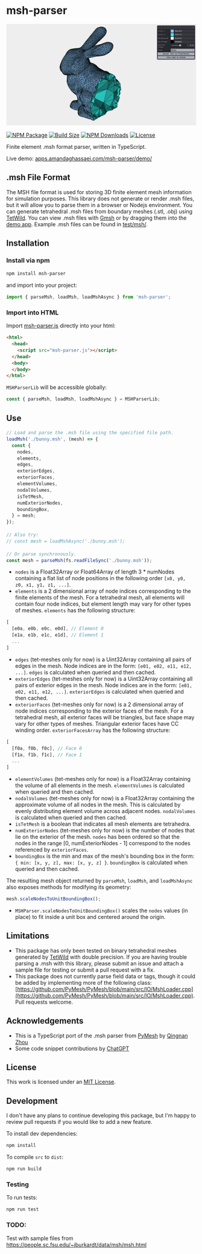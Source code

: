 # msh-parser
[![msh-parser main image](./main-image.jpg)](https://apps.amandaghassaei.com/msh-parser/demo/)

[![NPM Package](https://img.shields.io/npm/v/msh-parser)](https://www.npmjs.com/package/msh-parser)
[![Build Size](https://img.shields.io/bundlephobia/min/msh-parser)](https://bundlephobia.com/result?p=msh-parser)
[![NPM Downloads](https://img.shields.io/npm/dw/msh-parser)](https://www.npmtrends.com/msh-parser)
[![License](https://img.shields.io/npm/l/msh-parser)](https://github.com/amandaghassaei/msh-parser/blob/main/LICENSE.txt)

Finite element .msh format parser, written in TypeScript.

Live demo: [apps.amandaghassaei.com/msh-parser/demo/](https://apps.amandaghassaei.com/msh-parser/demo/)


## .msh File Format

The MSH file format is used for storing 3D finite element mesh information for simulation purposes.  This library does not generate or render .msh files, but it will allow you to parse them in a browser or Nodejs environment.  You can generate tetrahedral .msh files from boundary meshes (.stl, .obj) using [TetWild](https://wildmeshing.github.io/tetwild/).  You can view .msh files with [Gmsh](https://gmsh.info/) or by dragging them into the [demo app](https://apps.amandaghassaei.com/msh-parser/demo/).  Example .msh files can be found in [test/msh/](https://github.com/amandaghassaei/msh-parser/tree/main/test/msh).


## Installation

### Install via npm

```sh
npm install msh-parser
```

and import into your project:

```js
import { parseMsh, loadMsh, loadMshAsync } from 'msh-parser';
```

### Import into HTML

Import [msh-parser.js](https://github.com/amandaghassaei/msh-parser/blob/main/dist/msh-parser.js) directly into your html:

```html
<html>
  <head>
    <script src="msh-parser.js"></script>
  </head>
  <body>
  </body>
</html>
```

`MSHParserLib` will be accessible globally:

```js
const { parseMsh, loadMsh, loadMshAsync } = MSHParserLib;
```


## Use

```js
// Load and parse the .msh file using the specified file path.
loadMsh('./bunny.msh', (mesh) => {
  const {
    nodes,
    elements,
    edges,
    exteriorEdges,
    exteriorFaces,
    elementVolumes,
    nodalVolumes,
    isTetMesh,
    numExteriorNodes,
    boundingBox,
  } = mesh;
});

// Also try:
// const mesh = loadMshAsync('./bunny.msh');

// Or parse synchronously.
const mesh = parseMsh(fs.readFileSync('./bunny.msh'));
```

- `nodes` is a Float32Array or Float64Array of length 3 * numNodes containing a flat list of node positions in the following order `[x0, y0, z0, x1, y1, z1, ...]`.
- `elements` is a 2 dimensional array of node indices corresponding to the finite elements of the mesh.  For a tetrahedral mesh, all elements will contain four node indices, but element length may vary for other types of meshes.  `elements` has the following structure:
```js
[
  [e0a, e0b, e0c, e0d], // Element 0
  [e1a, e1b, e1c, e1d], // Element 1
  ...
]
```
- `edges` (tet-meshes only for now) is a Uint32Array containing all pairs of edges in the mesh.  Node indices are in the form: `[e01, e02, e11, e12, ...]`.  `edges` is calculated when queried and then cached.
- `exteriorEdges` (tet-meshes only for now) is a Uint32Array containing all pairs of exterior edges in the mesh.  Node indices are in the form: `[e01, e02, e11, e12, ...]`.  `exteriorEdges` is calculated when queried and then cached.
- `exteriorFaces` (tet-meshes only for now) is a 2 dimensional array of node indices corresponding to the exterior faces of the mesh.  For a tetrahedral mesh, all exterior faces will be triangles, but face shape may vary for other types of meshes.  Triangular exterior faces have CC winding order.  `exteriorFacesArray` has the following structure:
```js
[
  [f0a, f0b, f0c], // Face 0
  [f1a, f1b, f1c], // Face 1
  ...
]
```
- `elementVolumes` (tet-meshes only for now) is a Float32Array containing the volume of all elements in the mesh.  `elementVolumes` is calculated when queried and then cached.
- `nodalVolumes` (tet-meshes only for now) is a Float32Array containing the approximate volume of all nodes in the mesh.  This is calculated by evenly distributing element volume across adjacent nodes.  `nodalVolumes` is calculated when queried and then cached.
- `isTetMesh` is a boolean that indicates all mesh elements are tetrahedra.
- `numExteriorNodes` (tet-meshes only for now) is the number of nodes that lie on the exterior of the mesh.  `nodes` has been ordered so that the nodes in the range [0, numExteriorNodes - 1] correspond to the nodes referenced by `exteriorFaces`.
- `boundingBox` is the min and max of the mesh's bounding box in the form: `{ min: [x, y, z], max: [x, y, z] }`.  `boundingBox` is calculated when queried and then cached.


The resulting mesh object returned by `parseMsh`, `loadMsh`, and `loadMshAsync` also exposes methods for modifying its geometry:

```js
mesh.scaleNodesToUnitBoundingBox();
```

- `MSHParser.scaleNodesToUnitBoundingBox()` scales the `nodes` values (in place) to fit inside a unit box and centered around the origin.


## Limitations

- This package has only been tested on binary tetrahedral meshes generated by [TetWild](https://wildmeshing.github.io/tetwild/) with double precision.  If you are having trouble parsing a .msh with this library, please submit an issue and attach a sample file for testing or submit a pull request with a fix.
- This package does not currently parse field data or tags, though it could be added by implementing more of the following class: [https://github.com/PyMesh/PyMesh/blob/main/src/IO/MshLoader.cpp](https://github.com/PyMesh/PyMesh/blob/main/src/IO/MshLoader.cpp).  Pull requests welcome.


## Acknowledgements

- This is a TypeScript port of the .msh parser from [PyMesh](https://github.com/PyMesh/PyMesh) by [Qingnan Zhou](https://research.adobe.com/person/qingnan-zhou/)
- Some code snippet contributions by [ChatGPT](https://chat.openai.com/chat)


## License

This work is licensed under an [MIT License](https://github.com/amandaghassaei/msh-parser/blob/main/LICENSE.txt).


## Development

I don't have any plans to continue developing this package, but I'm happy to review pull requests if you would like to add a new feature.

To install dev dependencies:

```sh
npm install
```

To compile `src` to `dist`:

```sh
npm run build
```

### Testing

To run tests:

```sh
npm run test
```


### TODO:

Test with sample files from https://people.sc.fsu.edu/~jburkardt/data/msh/msh.html

